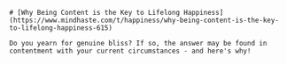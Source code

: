 
    # [Why Being Content is the Key to Lifelong Happiness](https://www.mindhaste.com/t/happiness/why-being-content-is-the-key-to-lifelong-happiness-615)

    Do you yearn for genuine bliss? If so, the answer may be found in contentment with your current circumstances - and here's why!
    